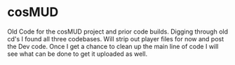 cosMUD
======

Old Code for the cosMUD project and prior code builds.
Digging through old cd's I found all three codebases. Will strip out player files for now and post the Dev code. 
Once I get a chance to clean up the main line of code I will see what can be done to get it uploaded as well.

